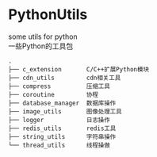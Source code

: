 # PythonUtils
some utils for python  
一些Python的工具包
```
.
├── c_extension       C/C++扩展Python模块
├── cdn_utils         cdn相关工具
├── compress          压缩工具
├── coroutine         协程
├── database_manager  数据库操作
├── image_utils       图像处理工具
├── logger            日志操作
├── redis_utils       redis工具
├── string_utils      字符串操作
└── thread_utils      线程操做
```
